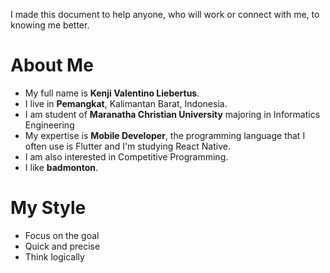 I made this document to help anyone, who will work or connect with me, to knowing me better.

# About Me

- My full name is <b>Kenji Valentino Liebertus</b>.
- I live in <b>Pemangkat</b>, Kalimantan Barat, Indonesia.
- I am student of <b>Maranatha Christian University</b> majoring in Informatics Engineering
- My expertise is <b>Mobile Developer</b>, the programming language that  I often use is Flutter and I'm studying React Native.
- I am also interested in Competitive Programming.
- I like <b>badmonton</b>.

# My Style

- Focus on the goal
- Quick and precise
- Think logically
